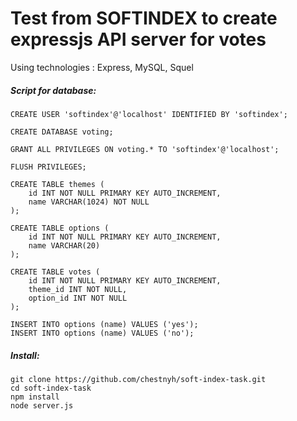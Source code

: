# Test from SOFTINDEX to create expressjs API server for votes 

Using technologies : Express, MySQL, Squel

##### Script for database:

```
CREATE USER 'softindex'@'localhost' IDENTIFIED BY 'softindex';

CREATE DATABASE voting;

GRANT ALL PRIVILEGES ON voting.* TO 'softindex'@'localhost';

FLUSH PRIVILEGES;

CREATE TABLE themes (
    id INT NOT NULL PRIMARY KEY AUTO_INCREMENT,
    name VARCHAR(1024) NOT NULL
);

CREATE TABLE options (
    id INT NOT NULL PRIMARY KEY AUTO_INCREMENT,
    name VARCHAR(20)
);

CREATE TABLE votes (
    id INT NOT NULL PRIMARY KEY AUTO_INCREMENT,
    theme_id INT NOT NULL,
    option_id INT NOT NULL
);

INSERT INTO options (name) VALUES ('yes');
INSERT INTO options (name) VALUES ('no'); 
``` 

##### Install:
``` 
git clone https://github.com/chestnyh/soft-index-task.git
cd soft-index-task
npm install
node server.js
```